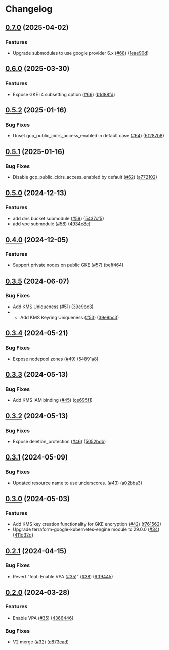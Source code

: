 # Changelog

## [0.7.0](https://github.com/streamnative/terraform-google-cloud/compare/v0.6.0...v0.7.0) (2025-04-02)


### Features

* Upgrade submodules to use google provider 6.x ([#68](https://github.com/streamnative/terraform-google-cloud/issues/68)) ([1eae90d](https://github.com/streamnative/terraform-google-cloud/commit/1eae90d55120c99256aa0cceba486eec33d36399))

## [0.6.0](https://github.com/streamnative/terraform-google-cloud/compare/v0.5.2...v0.6.0) (2025-03-30)


### Features

* Expose GKE l4 subsetting option ([#66](https://github.com/streamnative/terraform-google-cloud/issues/66)) ([b1d88fd](https://github.com/streamnative/terraform-google-cloud/commit/b1d88fdb0bfe3dda6ab8a6ce0a5f5bee190cbebd))

## [0.5.2](https://github.com/streamnative/terraform-google-cloud/compare/v0.5.1...v0.5.2) (2025-01-16)


### Bug Fixes

* Unset gcp_public_cidrs_access_enabled in default case ([#64](https://github.com/streamnative/terraform-google-cloud/issues/64)) ([6f287b8](https://github.com/streamnative/terraform-google-cloud/commit/6f287b86299f52e83e226499622fd890de19955e))

## [0.5.1](https://github.com/streamnative/terraform-google-cloud/compare/v0.5.0...v0.5.1) (2025-01-16)


### Bug Fixes

* Disable gcp_public_cidrs_access_enabled by default ([#62](https://github.com/streamnative/terraform-google-cloud/issues/62)) ([a772102](https://github.com/streamnative/terraform-google-cloud/commit/a772102b1b888c8cf557bd667291e47bfc0dbde1))

## [0.5.0](https://github.com/streamnative/terraform-google-cloud/compare/v0.4.0...v0.5.0) (2024-12-13)


### Features

* add dns bucket submodule ([#59](https://github.com/streamnative/terraform-google-cloud/issues/59)) ([5437cf5](https://github.com/streamnative/terraform-google-cloud/commit/5437cf555c61c44b29787ec988a90f292ac721f2))
* add vpc submodule ([#58](https://github.com/streamnative/terraform-google-cloud/issues/58)) ([4934c8c](https://github.com/streamnative/terraform-google-cloud/commit/4934c8ce040bc811fce8fe25e9f60d0ef05ca172))

## [0.4.0](https://github.com/streamnative/terraform-google-cloud/compare/v0.3.5...v0.4.0) (2024-12-05)


### Features

* Support private nodes on public GKE ([#57](https://github.com/streamnative/terraform-google-cloud/issues/57)) ([beff464](https://github.com/streamnative/terraform-google-cloud/commit/beff464bad392bc444642a5ba76d7d9c0c355f2b))

## [0.3.5](https://github.com/streamnative/terraform-google-cloud/compare/v0.3.4...v0.3.5) (2024-06-07)


### Bug Fixes

* Add KMS Uniqueness ([#51](https://github.com/streamnative/terraform-google-cloud/issues/51)) ([39e9bc3](https://github.com/streamnative/terraform-google-cloud/commit/39e9bc34bbdb4409be5a8ee1fb30443f3b44ef3a))
* * Add KMS Keyring Uniqueness ([#53](https://github.com/streamnative/terraform-google-cloud/issues/51)) ([39e9bc3](https://github.com/streamnative/terraform-google-cloud/commit/398a40e27e4cceea522a96ed817ea4ac8a259e8c))

## [0.3.4](https://github.com/streamnative/terraform-google-cloud/compare/v0.3.3...v0.3.4) (2024-05-21)


### Bug Fixes

* Expose nodepool zones ([#49](https://github.com/streamnative/terraform-google-cloud/issues/49)) ([54891a8](https://github.com/streamnative/terraform-google-cloud/commit/54891a8c09a51b35017f639ac1a230411a43eae0))

## [0.3.3](https://github.com/streamnative/terraform-google-cloud/compare/v0.3.2...v0.3.3) (2024-05-13)


### Bug Fixes

* Add KMS IAM binding ([#45](https://github.com/streamnative/terraform-google-cloud/issues/45)) ([ce695f1](https://github.com/streamnative/terraform-google-cloud/commit/ce695f17e04190504f2a3b9c08834173e73e720c))

## [0.3.2](https://github.com/streamnative/terraform-google-cloud/compare/v0.3.1...v0.3.2) (2024-05-13)


### Bug Fixes

* Expose deletion_protection ([#46](https://github.com/streamnative/terraform-google-cloud/issues/46)) ([5052bdb](https://github.com/streamnative/terraform-google-cloud/commit/5052bdb9ca9a91af6cdb2e16c9e0a9ef60be38c0))

## [0.3.1](https://github.com/streamnative/terraform-google-cloud/compare/v0.3.0...v0.3.1) (2024-05-09)


### Bug Fixes

* Updated resource name to use underscores. ([#43](https://github.com/streamnative/terraform-google-cloud/issues/43)) ([a02bba3](https://github.com/streamnative/terraform-google-cloud/commit/a02bba3b9522d554f7f611169980df124bdb41dc))

## [0.3.0](https://github.com/streamnative/terraform-google-cloud/compare/v0.2.1...v0.3.0) (2024-05-03)


### Features

* Add KMS key creation functionality for GKE encryption ([#42](https://github.com/streamnative/terraform-google-cloud/issues/42)) ([f761562](https://github.com/streamnative/terraform-google-cloud/commit/f761562549f9e1b72fc02684f7feba7ff9d0b84c))
* Upgrade terraform-google-kubernetes-engine module to 29.0.0 ([#34](https://github.com/streamnative/terraform-google-cloud/issues/34)) ([411d32d](https://github.com/streamnative/terraform-google-cloud/commit/411d32d2a36e7720354714d2113caf2d78ba6090))

## [0.2.1](https://github.com/streamnative/terraform-google-cloud/compare/v0.2.0...v0.2.1) (2024-04-15)


### Bug Fixes

* Revert "feat: Enable VPA ([#35](https://github.com/streamnative/terraform-google-cloud/issues/35))" ([#38](https://github.com/streamnative/terraform-google-cloud/issues/38)) ([9ff9445](https://github.com/streamnative/terraform-google-cloud/commit/9ff9445251deb04b2bd92bf829b5ca72cd4acf59))

## [0.2.0](https://github.com/streamnative/terraform-google-cloud/compare/v0.1.1...v0.2.0) (2024-03-28)


### Features

* Enable VPA ([#35](https://github.com/streamnative/terraform-google-cloud/issues/35)) ([4366446](https://github.com/streamnative/terraform-google-cloud/commit/4366446a21f3c0fbb17f72c4967e46be30b2e0ec))


### Bug Fixes

* V2 merge ([#32](https://github.com/streamnative/terraform-google-cloud/issues/32)) ([d873ead](https://github.com/streamnative/terraform-google-cloud/commit/d873ead75d6b85c501003ee02f40408cb9ed8418))
